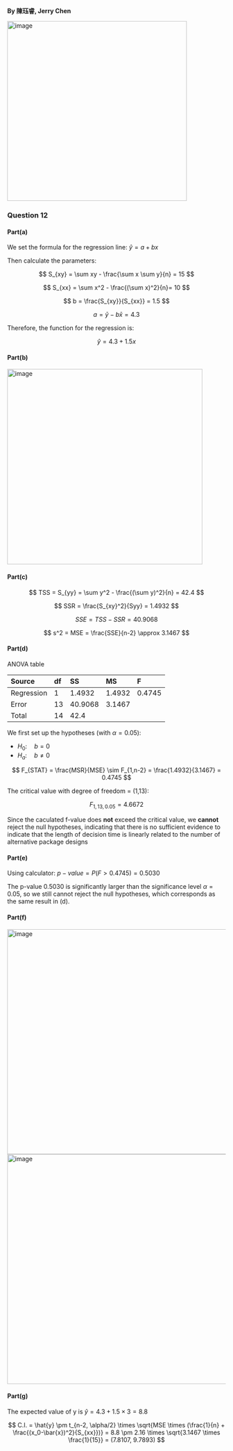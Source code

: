 **By 陳珏睿, Jerry Chen**

<img width="414" alt="image" src="https://github.com/user-attachments/assets/02e3d2ab-fb3a-443b-946a-0e52e6b605f4" />

### Question 12
#### Part(a)
We set the formula for the regression line: $\hat{y} = a + bx$  

Then calculate the parameters:

$$
S_{xy} = \sum xy - \frac{\sum x \sum y}{n} = 15 
$$

$$
S_{xx} = \sum x^2 - \frac{(\sum x)^2}{n}= 10
$$

$$
b = \frac{S_{xy}}{S_{xx}} = 1.5
$$

$$
a = \bar{y} - b\bar{x} = 4.3
$$

Therefore, the function for the regression is:

$$
\hat{y} = 4.3 + 1.5x
$$  

#### Part(b)

<img width="450" alt="image" src="https://github.com/user-attachments/assets/9a9c281c-3241-4a8d-99fb-e8a660fc04ab" />

#### Part(c)

$$
TSS = S_{yy} = \sum y^2 - \frac{(\sum y)^2}{n} = 42.4
$$

$$
SSR = \frac{S_{xy}^2}{Syy} = 1.4932 
$$

$$
SSE = TSS - SSR = 40.9068
$$

$$
s^2 = MSE = \frac{SSE}{n-2} \approx 3.1467
$$

#### Part(d)

ANOVA table

| Source | df | SS | MS | F |
|:------|:------|:------|:------|:------|
| Regression | 1 | 1.4932 | 1.4932 | 0.4745 |
| Error | 13 | 40.9068 | 3.1467 |  |
| Total | 14 | 42.4 |  |  |


We first set up the hypotheses (with $\alpha = 0.05$):
- $H_0: \quad b = 0$  
- $H_a: \quad b \neq 0$  

$$
F_{STAT} = \frac{MSR}{MSE} \sim F_{1,n-2} = \frac{1.4932}{3.1467} = 0.4745
$$

The critical value with degree of freedom = (1,13):

$$
F_{1,13,0.05} = 4.6672
$$

Since the caculated f-value does **not** exceed the critical value, we **cannot** reject the null hypotheses, indicating that there is no sufficient evidence to indicate that the length of decision time is linearly related to the number of alternative package designs  

#### Part(e)
Using calculator:
$p-value = P(F>0.4745) = 0.5030$  

The p-value 0.5030 is significantly larger than the significance level $\alpha = 0.05$, so we still cannot reject the null hypotheses, which corresponds as the same result in (d).  
#### Part(f)
<img width="518" alt="image" src="https://github.com/user-attachments/assets/1813baf8-f83d-4486-947b-34f8080a2afd" />
<img width="529" alt="image" src="https://github.com/user-attachments/assets/b1d7d85b-c2b5-4b38-8b47-4e0f6ede2260" />

#### Part(g)

The expected value of y is $\hat{y} = 4.3 + 1.5 \times 3 = 8.8$  

$$
C.I. = \hat{y} \pm t_{n-2, \alpha/2} \times \sqrt{MSE \times (\frac{1}{n} + \frac{(x_0-\bar{x})^2}{S_{xx}})}
= 8.8 \pm 2.16 \times \sqrt{3.1467 \times \frac{1}{15}}
= (7.8107, 9.7893)
$$

